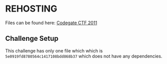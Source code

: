 # REHOSTING

Files can be found here: [Codegate CTF 2011](https://shell-storm.org/repo/CTF/GITS-2012/Pwnable/200%20pts/)

## Challenge Setup
This challenge has only one file which which is `5e0919fd8780564c1417108bdd868b37` which does not have any dependencies.
